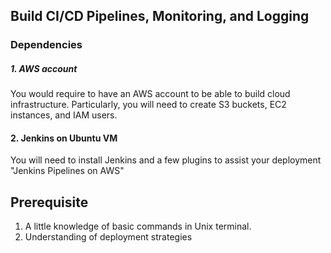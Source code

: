 ## Build CI/CD Pipelines, Monitoring, and Logging

### Dependencies
##### 1. AWS account
You would require to have an AWS account to be able to build cloud infrastructure. Particularly, you will need to create S3 buckets, EC2 instances, and IAM users.

#### 2. Jenkins on Ubuntu VM
You will need to install Jenkins and a few plugins to assist your deployment "Jenkins Pipelines on AWS" 

## Prerequisite
1. A little knowledge of basic commands in Unix terminal.
2. Understanding of deployment strategies